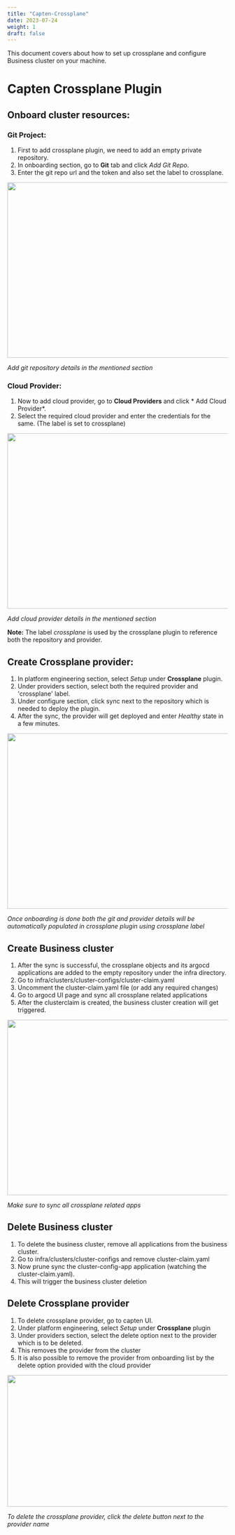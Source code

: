 ```yaml
---
title: "Capten-Crossplane"
date: 2023-07-24
weight: 1
draft: false
---
```


This document covers about how to set up crossplane and configure Business cluster on your machine.


# Capten Crossplane Plugin

## Onboard cluster resources:
### Git Project:
1. First to add crossplane plugin, we need to add an empty private repository.
2. In onboarding section, go to **Git** tab and click *Add Git Repo*.
3. Enter the git repo url and the token and also set the label to crossplane.

<img src= "https://github.com/Jeremy4040/infra/assets/88025755/84540a93-fa2b-4078-8d92-427c6c6dd178" width= "700" height= "400"/>

*Add git repository details in the mentioned section*

### Cloud Provider:
1. Now to add cloud provider, go to **Cloud Providers** and click * Add Cloud Provider*.
2. Select the required cloud provider and enter the credentials for the same. (The label is set to crossplane)

<img src= "https://github.com/Jeremy4040/infra/assets/88025755/98df42ae-211c-4f18-b51d-4344235e5d4d" width= "700" height= "400"/>

*Add cloud provider details in the mentioned section*


**Note:** The label *crossplane* is used by the crossplane plugin to reference both the repository and provider.

## Create Crossplane provider:
1. In platform engineering section, select *Setup* under **Crossplane** plugin.
2. Under providers section, select both the required provider and 'crossplane' label.
3. Under configure section, click sync next to the repository which is needed to deploy the plugin.
4. After the sync, the provider will get deployed and enter *Healthy* state in a few minutes.

<img src= "https://github.com/Jeremy4040/infra/assets/88025755/2bc713cd-6cf3-4663-ab74-342cbad63d84" width= "800" height= "400"/>

*Once onboarding is done both the git and provider details will be automatically populated in crossplane plugin using crossplane label*

## Create Business cluster
1. After the sync is successful, the crossplane objects and its argocd applications are added to the empty repository under the infra directory.
2. Go to infra/clusters/cluster-configs/cluster-claim.yaml
3. Uncomment the cluster-claim.yaml file (or add any required changes)
4. Go to argocd UI page and sync all crossplane related applications
5. After the clusterclaim is created, the business cluster creation will get triggered.

<img src= "https://github.com/Jeremy4040/infra/assets/88025755/d653042a-8a45-48ab-8450-f185c2e654d6" width= "700" height= "400"/>

*Make sure to sync all crossplane related apps*

## Delete Business cluster
1. To delete the business cluster, remove all applications from the business cluster.
2. Go to infra/clusters/cluster-configs and remove cluster-claim.yaml
3. Now prune sync the cluster-config-app application (watching the cluster-claim.yaml).
4. This will trigger the business cluster deletion

## Delete Crossplane provider
1. To delete crossplane provider, go to capten UI.
2. Under platform engineering, select *Setup* under **Crossplane** plugin
3. Under providers section, select the delete option next to the provider which is to be deleted.
4. This removes the provider from the cluster
5. It is also possible to remove the provider from onboarding list by the delete option provided with the cloud provider

<img src= "https://github.com/Jeremy4040/infra/assets/88025755/b075c02d-1653-4a42-9114-54ca82caa63d" width= "800" height= "300"/>

*To delete the crossplane provider, click the delete button next to the provider name*


